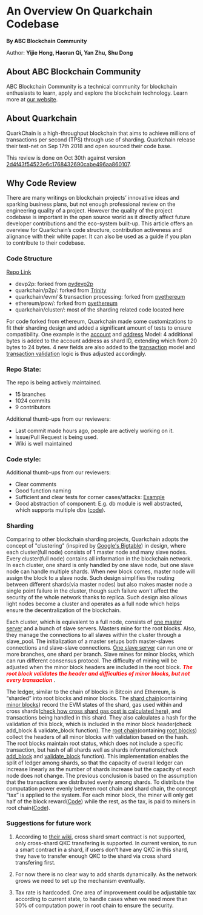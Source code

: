 # An Overview On Quarkchain Codebase 

__By ABC Blockchain Community__

Author: __Yijie Hong, Haoran Qi, Yan Zhu, Shu Dong__


## About ABC Blockchain Community

ABC Blockchain Community is a technical community for blockchain enthusiasts to learn, apply and explore the blockchain technology. Learn more at [our website](www.abcer.world). 


## About Quarkchain

QuarkChain is a high-throughput blockchain that aims to achieve millions of transactions per second (TPS) through use of sharding. Quarkchain release their test-net on Sep 17th 2018 and open sourced their code base. 

This review is done on Oct 30th against version [2d4f43f54523e6c1768432690cabe496aa860107](https://github.com/QuarkChain/pyquarkchain/tree/2d4f43f54523e6c1768432690cabe496aa860107/quarkchain).


## Why Code Review

There are many writings on blockchain projects’ innovative ideas and sparking business plans, but not enough professional review on the engineering quality of a project. However the quality of the project codebase is important in the open source world as it directly affect future developer contributions and the eco-system built-up. This article offers an overview for Quarkchain’s code structure, contribution activeness and alignance with their white paper. It can also be used as a guide if you plan to contribute to their codebase. 

### Code Structure

[Repo Link](https://github.com/QuarkChain/pyquarkchain/tree/)

 - devp2p: forked from [pydevp2p](https://github.com/ethereum/pydevp2p/tree/develop/devp2p)
 - quarkchain/p2p/: forked from [Trinity](https://github.com/ethereum/py-evm/tree/master/p2p)
 - quarkchain/evm/ & transaction processing: forked from [pyethereum](https://github.com/ethereum/pyethereum/tree/develop/ethereum)
 - ethereum/pow/: forked from [pyethereum](https://github.com/ethereum/pyethereum/tree/develop/ethereum/pow)
 - quarkchain/cluster/: most of the sharding related code located here

For code forked from ethereum, Quarkchain made some customizations to fit their sharding design and added a significant amount of tests to ensure compatibility. One example is the [account](https://github.com/QuarkChain/pyquarkchain/blob/2d4f43f54523e6c1768432690cabe496aa860107/quarkchain/accounts.py#L40) and [address](https://github.com/QuarkChain/pyquarkchain/blob/2d4f43f54523e6c1768432690cabe496aa860107/quarkchain/core.py#L325) Model: 4 additional bytes is added to the account address as shard ID, extending which from 20 bytes to 24 bytes. 4 new fields are also added to the [transaction](https://github.com/QuarkChain/pyquarkchain/blob/2d4f43f54523e6c1768432690cabe496aa860107/quarkchain/evm/transactions.py#L61-L64) model and [transaction validation](https://github.com/QuarkChain/pyquarkchain/blob/2d4f43f54523e6c1768432690cabe496aa860107/quarkchain/cluster/shard_state.py#L193) logic is thus adjusted accordingly.

### Repo State:

The repo is being actively maintained.
 
 - 15 branches
 - 1024 commits
 - 9 contributors

Additional thumb-ups from our reviewers: 
 
 - Last commit made hours ago, people are actively working on it.
 - Issue/Pull Request is being used.
 - Wiki is well maintained

### Code style:

Additional thumb-ups from our reviewers: 
 
 - Clear comments
 - Good function naming
 - Sufficient and clear tests for corner cases/attacks: [Example](https://github.com/QuarkChain/pyquarkchain/blob/2d4f43f54523e6c1768432690cabe496aa860107/quarkchain/cluster/tests/test_root_state.py#L371)
 - Good abstraction of component: E.g. db module is well abstracted, which supports multiple dbs ([code](https://github.com/QuarkChain/pyquarkchain/blob/master/quarkchain/db.py)).

### Sharding

Comparing to other blockchain sharding projects, Quarkchain adopts the concept of "clustering" (inspired by [Google's Bigtable](https://en.wikipedia.org/wiki/Bigtable)) in design, where each cluster(full node) consists of 1 master node and many slave nodes. Every cluster(full node) contains all information in the blockchain network. In each cluster, one shard is only handled by one slave node, but one slave node can handle multiple shards. When new block comes, master node will assign the block to a slave node. Such design simplifies the routing between different shards(via master nodes) but also makes master node a single point failure in the cluster, though such failure won't affect the security of the whole network thanks to replica. Such design also allows light nodes become a cluster and operates as a full node which helps ensure the decentralization of the blockchain.

Each cluster, which is equivalent to a full node, consists of [one master server](https://github.com/QuarkChain/pyquarkchain/blob/2d4f43f54523e6c1768432690cabe496aa860107/quarkchain/cluster/master.py#L531) and a bunch of slave servers. Masters mine for the root blocks. Also, they manage the connections to all slaves within the cluster through a slave_pool. The initialization of a master setups both master-slaves connections and slave-slave connections. [One slave server](https://github.com/QuarkChain/pyquarkchain/blob/2d4f43f54523e6c1768432690cabe496aa860107/quarkchain/cluster/slave.py#L777) can run one or more branches, one shard per branch. Slave mines for minor blocks, which can run different consensus protocol. The difficulty of mining will be adjusted when the minor block headers are included in the root block. <span style="color:red"> ___The root block validates the header and difficulties of minor blocks, but not every transaction___ </span>.

The ledger, similar to the chain of blocks in Bitcoin and Ethereum, is “sharded” into root blocks and minor blocks. The [shard chain](https://github.com/QuarkChain/pyquarkchain/blob/2d4f43f54523e6c1768432690cabe496aa860107/quarkchain/cluster/shard_state.py)(containing [minor blocks](https://github.com/QuarkChain/pyquarkchain/blob/2d4f43f54523e6c1768432690cabe496aa860107/quarkchain/core.py#L723)) record the EVM states of the shard, gas used within and cross shards([check how cross shard gas cost is calculated here](https://github.com/QuarkChain/pyquarkchain/blob/2d4f43f54523e6c1768432690cabe496aa860107/quarkchain/cluster/shard_state.py#L858-L863)), and transactions being handled in this shard. They also calculates a hash for the validation of this block, which is included in the minor block header(check add_block & validate_block function). The [root chain](https://github.com/QuarkChain/pyquarkchain/blob/2d4f43f54523e6c1768432690cabe496aa860107/quarkchain/cluster/root_state.py)(containing [root blocks](https://github.com/QuarkChain/pyquarkchain/blob/2d4f43f54523e6c1768432690cabe496aa860107/quarkchain/core.py#L938)) collect the headers of all minor blocks with validation based on the hash. The root blocks maintain root status, which does not include a specific transaction, but hash of all shards well as shards informations(check [add_block](https://github.com/QuarkChain/pyquarkchain/blob/2d4f43f54523e6c1768432690cabe496aa860107/quarkchain/cluster/root_state.py#L392) and [validate_block](https://github.com/QuarkChain/pyquarkchain/blob/2d4f43f54523e6c1768432690cabe496aa860107/quarkchain/cluster/root_state.py#L277) function). This implementation enables the split of ledger among shards, so that the capacity of overall ledger can increase linearly as the number of shards increase but the capacity of each node does not change. The previous conclusion is based on the assumption that the transactions are distributed evenly among shards. To distribute the computation power evenly between root chain and shard chain, the concept “tax” is applied to the system. For each minor block, the miner will only get half of the block reward([Code](https://github.com/QuarkChain/pyquarkchain/blob/2d4f43f54523e6c1768432690cabe496aa860107/quarkchain/cluster/shard_state.py#L560-L561)) while the rest, as the tax, is paid to miners in root chain([Code](https://github.com/QuarkChain/pyquarkchain/blob/2d4f43f54523e6c1768432690cabe496aa860107/quarkchain/cluster/root_state.py#L205-L209)).

### Suggestions for future work
1. According to [their wiki](https://github.com/QuarkChain/pyquarkchain/wiki/Smart-Contract), cross shard smart contract is not supported, only cross-shard QKC transfering is supported. In current version, to run a smart contract in a shard, if users don’t have any QKC in this shard, they have to transfer enough QKC to the shard via cross shard transfering first.

2. For now there is no clear way to add shards dynamically. As the network grows we need to set up the mechanism eventually.

3. Tax rate is hardcoded. One area of improvement could be adjustable tax according to current state, to handle cases when we need more than 50% of computation power in root chain to ensure the security.
